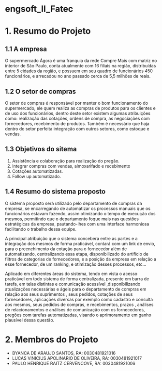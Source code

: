 # engsoft_II_Fatec

# 1. Resumo do Projeto

## 1.1 A empresa
O supermercado Ágora é uma franquia da rede Compre Mais com matriz no interior de São Paulo, conta atualmente com 16 filiais na região, distribuídas entre 5 cidades da região, e possuem em seu quadro de funcionários 450 funcionários, e arrecadou no ano passado cerca de 5,5 milhões de reais.

## 1.2 O setor de compras
O setor de compras é responsável por manter o bom funcionamento do supermercado, ele quem realiza as compras de produtos para os clientes e de uso dos funcionários, dentro deste setor existem algumas atribuições como: realização das cotações, ordens de compra, as negociações com fornecedores, recebimento de produtos. Também é necessário que haja dentro do setor perfeita integração com outros setores, como estoque e vendas.

## 1.3 Objetivos do sitema
 1. Assistência e colaboração para realização do pregão.
 2. Integrar compras com vendas, almoxarifado e recebimento
 3. Cotações automatizadas.
 4. Follow up automatizado.

## 1.4 Resumo do sistema proposto
O sistema proposto será utilizado pelo departamento de compras da empresa, se encarregando de automatizar os processos manuais que os funcionários estavam fazendo, assim otimizando o tempo de execução dos mesmos, permitindo que o departamento foque mais nas questões estratégicas da empresa, pautando-lhes com uma interface harmoniosa facilitando o trabalho dessa equipe.

A principal atribuição que o sistema concebera entre as partes e a integração dos mesmos de forma praticável, contará com um link de envio, para o preenchimento da cotação para o fornecedor além de automatizando, centralizando essa etapa, disponibilizado do artifício de filtros de categorias de fornecedores, e a posição da empresa em relação a esse fornecedor, de um ranking, e otimização desses processos, etc...

Aplicado em diferentes áreas do sistema, tendo em vista o acesso praticável em todo sistema de forma centralizada, presente em barra de tarefa, em telas distintas e comunicação acessível ,disponibilizando atualizações necessárias e ágeis para o departamento de compras em relação aos seus suprimentos , seus pedidos, cotações de seus fornecedores,  aplicações diversas por exemplo como cadastro  e consulta aos mesmos, seus pedidos de compras, e recebimentos, prazos , análises de relacionamentos e análises de comunicação com  os fornecedores, pregões com tarefas automatizadas, visando o aprimoramento em ganho plausível dessa questão.

# 2. Membros do Projeto
 - BYANCA DE ARAUJO SANTOS, RA: 0030481921016
 - LUCAS VINICIUS APOLINARIO DE OLIVEIRA, RA: 0030481921017
 - PAULO HENRIQUE RAITZ CERVENCOVE, RA: 0030481921006
